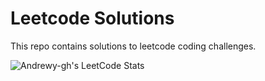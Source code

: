 # Leetcode Solutions
This repo contains solutions to leetcode coding challenges. 

![Andrewy-gh's LeetCode Stats](https://leetcode-stats.vercel.app/api?username=Andrewy-gh&theme=Dark)
